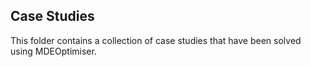 ## Case Studies

This folder contains a collection of case studies that have been solved using MDEOptimiser.



